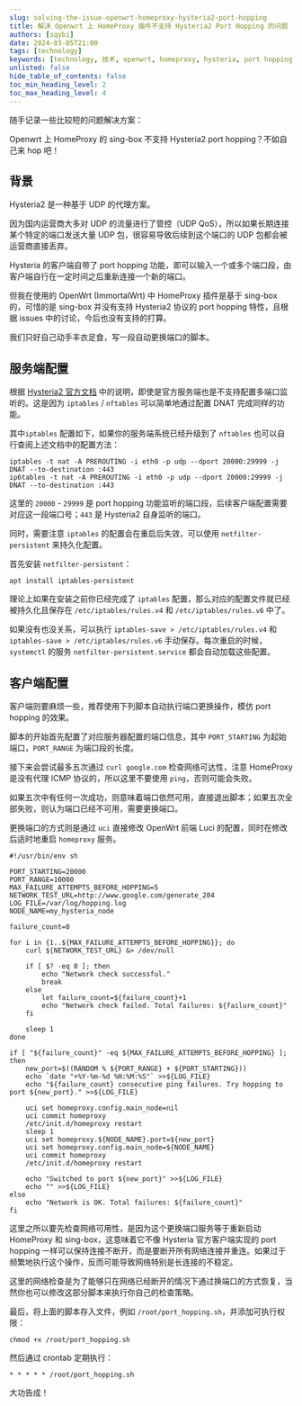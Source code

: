 ```yaml
---
slug: solving-the-issue-openwrt-homeproxy-hysteria2-port-hopping
title: 解决 Openwrt 上 HomeProxy 插件不支持 Hysteria2 Port Hopping 的问题
authors: [sqybi]
date: 2024-03-05T21:00
tags: [technology]
keywords: [technology, 技术, openwrt, homeproxy, hysteria, port hopping]
unlisted: false
hide_table_of_contents: false
toc_min_heading_level: 2
toc_max_heading_level: 4
---
```


随手记录一些比较短的问题解决方案：

Openwrt 上 HomeProxy 的 sing-box 不支持 Hysteria2 port hopping？不如自己来 hop 吧！

<!--truncate-->

## 背景

Hysteria2 是一种基于 UDP 的代理方案。

因为国内运营商大多对 UDP 的流量进行了管控（UDP QoS），所以如果长期连接某个特定的端口发送大量 UDP 包，很容易导致后续到这个端口的 UDP 包都会被运营商直接丢弃。

Hysteria 的客户端自带了 port hopping 功能，即可以输入一个或多个端口段，由客户端自行在一定时间之后重新连接一个新的端口。

但我在使用的 OpenWrt (ImmortalWrt) 中 HomeProxy 插件是基于 sing-box 的，可惜的是 sing-box 并没有支持 Hysteria2 协议的 port hopping 特性，且根据 issues 中的讨论，今后也没有支持的打算。

我们只好自己动手丰衣足食，写一段自动更换端口的脚本。

## 服务端配置

根据 [Hysteria2 官方文档](https://v2.hysteria.network/docs/advanced/Port-Hopping/#server) 中的说明，即使是官方服务端也是不支持配置多端口监听的。这是因为 `iptables` / `nftables` 可以简单地通过配置 DNAT 完成同样的功能。

其中`iptables` 配置如下，如果你的服务端系统已经升级到了 `nftables` 也可以自行查阅上述文档中的配置方法：

```shell
iptables -t nat -A PREROUTING -i eth0 -p udp --dport 20000:29999 -j DNAT --to-destination :443
ip6tables -t nat -A PREROUTING -i eth0 -p udp --dport 20000:29999 -j DNAT --to-destination :443
```

这里的 `20000` - `29999` 是 port hopping 功能监听的端口段，后续客户端配置需要对应这一段端口号；`443` 是 Hysteria2 自身监听的端口。

同时，需要注意 `iptables` 的配置会在重启后失效，可以使用 `netfilter-persistent` 来持久化配置。

首先安装 `netfilter-persistent`：

```shell
apt install iptables-persistent
```

理论上如果在安装之前你已经完成了 `iptables` 配置，那么对应的配置文件就已经被持久化且保存在 `/etc/iptables/rules.v4` 和 `/etc/iptables/rules.v6` 中了。

如果没有也没关系，可以执行 `iptables-save > /etc/iptables/rules.v4` 和 `iptables-save > /etc/iptables/rules.v6` 手动保存。每次重启的时候，`systemctl` 的服务 `netfilter-persistent.service` 都会自动加载这些配置。

## 客户端配置

客户端则要麻烦一些，推荐使用下列脚本自动执行端口更换操作，模仿 port hopping 的效果。

脚本的开始首先配置了对应服务器配置的端口信息，其中 `PORT_STARTING` 为起始端口，`PORT_RANGE` 为端口段的长度。

接下来会尝试最多五次通过 `curl google.com` 检查网络可达性，注意 HomeProxy 是没有代理 ICMP 协议的，所以这里不要使用 `ping`，否则可能会失败。

如果五次中有任何一次成功，则意味着端口依然可用，直接退出脚本；如果五次全部失败，则认为端口已经不可用，需要更换端口。

更换端口的方式则是通过 `uci` 直接修改 OpenWrt 前端 Luci 的配置，同时在修改后适时地重启 `homeproxy` 服务。

```shell
#!/usr/bin/env sh

PORT_STARTING=20000
PORT_RANGE=10000
MAX_FAILURE_ATTEMPTS_BEFORE_HOPPING=5
NETWORK_TEST_URL=http://www.google.com/generate_204
LOG_FILE=/var/log/hopping.log
NODE_NAME=my_hysteria_node

failure_count=0

for i in {1..${MAX_FAILURE_ATTEMPTS_BEFORE_HOPPING}}; do
    curl ${NETWORK_TEST_URL} &> /dev/null

    if [ $? -eq 0 ]; then
        echo "Network check successful."
        break
    else
        let failure_count=${failure_count}+1
        echo "Network check failed. Total failures: ${failure_count}"
    fi

    sleep 1
done

if [ "${failure_count}" -eq ${MAX_FAILURE_ATTEMPTS_BEFORE_HOPPING} ]; then
    new_port=$((RANDOM % ${PORT_RANGE} + ${PORT_STARTING}))
    echo `date "+%Y-%m-%d %H:%M:%S"` >>${LOG_FILE}
    echo "${failure_count} consecutive ping failures. Try hopping to port ${new_port}." >>${LOG_FILE}

    uci set homeproxy.config.main_node=nil
    uci commit homeproxy
    /etc/init.d/homeproxy restart
    sleep 1
    uci set homeproxy.${NODE_NAME}.port=${new_port}
    uci set homeproxy.config.main_node=${NODE_NAME}
    uci commit homeproxy
    /etc/init.d/homeproxy restart

    echo "Switched to port ${new_port}" >>${LOG_FILE}
    echo "" >>${LOG_FILE}
else
    echo "Network is OK. Total failures: ${failure_count}"
fi
```

这里之所以要先检查网络可用性，是因为这个更换端口服务等于重新启动 HomeProxy 和 sing-box，这意味着它不像 Hysteria 官方客户端实现的 port hopping 一样可以保持连接不断开，而是要断开所有网络连接并重连。如果过于频繁地执行这个操作，反而可能导致网络特别是长连接的不稳定。

这里的网络检查是为了能够只在网络已经断开的情况下通过换端口的方式恢复，当然你也可以修改这部分脚本来执行你自己的检查策略。

最后，将上面的脚本存入文件，例如 `/root/port_hopping.sh`，并添加可执行权限：

```shell
chmod +x /root/port_hopping.sh
```

然后通过 crontab 定期执行：

```crontab
* * * * * /root/port_hopping.sh
```

大功告成！
